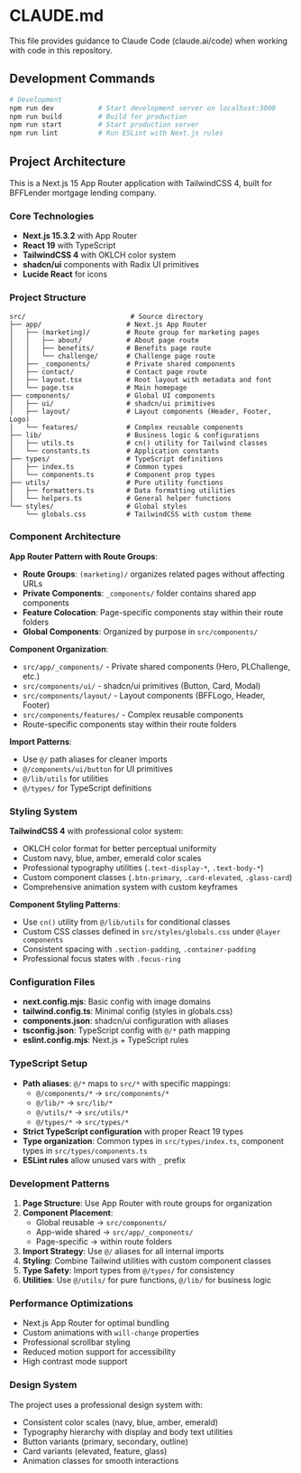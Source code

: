 # CLAUDE.md

This file provides guidance to Claude Code (claude.ai/code) when working with code in this repository.

## Development Commands

```bash
# Development
npm run dev           # Start development server on localhost:3000
npm run build         # Build for production
npm run start         # Start production server
npm run lint          # Run ESLint with Next.js rules
```

## Project Architecture

This is a Next.js 15 App Router application with TailwindCSS 4, built for BFFLender mortgage lending company.

### Core Technologies
- **Next.js 15.3.2** with App Router
- **React 19** with TypeScript
- **TailwindCSS 4** with OKLCH color system
- **shadcn/ui** components with Radix UI primitives
- **Lucide React** for icons

### Project Structure

```
src/                          # Source directory
├── app/                     # Next.js App Router
│   ├── (marketing)/         # Route group for marketing pages
│   │   ├── about/           # About page route
│   │   ├── benefits/        # Benefits page route
│   │   └── challenge/       # Challenge page route
│   ├── _components/         # Private shared components
│   ├── contact/             # Contact page route
│   ├── layout.tsx           # Root layout with metadata and font
│   └── page.tsx             # Main homepage
├── components/              # Global UI components
│   ├── ui/                  # shadcn/ui primitives
│   ├── layout/              # Layout components (Header, Footer, Logo)
│   └── features/            # Complex reusable components
├── lib/                     # Business logic & configurations
│   ├── utils.ts             # cn() utility for Tailwind classes
│   └── constants.ts         # Application constants
├── types/                   # TypeScript definitions
│   ├── index.ts             # Common types
│   └── components.ts        # Component prop types
├── utils/                   # Pure utility functions
│   ├── formatters.ts        # Data formatting utilities
│   └── helpers.ts           # General helper functions
└── styles/                  # Global styles
    └── globals.css          # TailwindCSS with custom theme
```

### Component Architecture

**App Router Pattern with Route Groups**:
- **Route Groups**: `(marketing)/` organizes related pages without affecting URLs
- **Private Components**: `_components/` folder contains shared app components
- **Feature Colocation**: Page-specific components stay within their route folders
- **Global Components**: Organized by purpose in `src/components/`

**Component Organization**:
- `src/app/_components/` - Private shared components (Hero, PLChallenge, etc.)
- `src/components/ui/` - shadcn/ui primitives (Button, Card, Modal)
- `src/components/layout/` - Layout components (BFFLogo, Header, Footer)
- `src/components/features/` - Complex reusable components
- Route-specific components stay within their route folders

**Import Patterns**:
- Use `@/` path aliases for cleaner imports
- `@/components/ui/button` for UI primitives
- `@/lib/utils` for utilities
- `@/types/` for TypeScript definitions

### Styling System

**TailwindCSS 4** with professional color system:
- OKLCH color format for better perceptual uniformity
- Custom navy, blue, amber, emerald color scales
- Professional typography utilities (`.text-display-*`, `.text-body-*`)
- Custom component classes (`.btn-primary`, `.card-elevated`, `.glass-card`)
- Comprehensive animation system with custom keyframes

**Component Styling Patterns**:
- Use `cn()` utility from `@/lib/utils` for conditional classes
- Custom CSS classes defined in `src/styles/globals.css` under `@layer components`
- Consistent spacing with `.section-padding`, `.container-padding`
- Professional focus states with `.focus-ring`

### Configuration Files

- **next.config.mjs**: Basic config with image domains
- **tailwind.config.ts**: Minimal config (styles in globals.css)
- **components.json**: shadcn/ui configuration with aliases
- **tsconfig.json**: TypeScript config with `@/*` path mapping
- **eslint.config.mjs**: Next.js + TypeScript rules

### TypeScript Setup

- **Path aliases**: `@/*` maps to `src/*` with specific mappings:
  - `@/components/*` → `src/components/*`
  - `@/lib/*` → `src/lib/*`
  - `@/utils/*` → `src/utils/*`
  - `@/types/*` → `src/types/*`
- **Strict TypeScript configuration** with proper React 19 types
- **Type organization**: Common types in `src/types/index.ts`, component types in `src/types/components.ts`
- **ESLint rules** allow unused vars with `_` prefix

### Development Patterns

1. **Page Structure**: Use App Router with route groups for organization
2. **Component Placement**: 
   - Global reusable → `src/components/`
   - App-wide shared → `src/app/_components/`
   - Page-specific → within route folders
3. **Import Strategy**: Use `@/` aliases for all internal imports
4. **Styling**: Combine Tailwind utilities with custom component classes
5. **Type Safety**: Import types from `@/types/` for consistency
6. **Utilities**: Use `@/utils/` for pure functions, `@/lib/` for business logic

### Performance Optimizations

- Next.js App Router for optimal bundling
- Custom animations with `will-change` properties
- Professional scrollbar styling
- Reduced motion support for accessibility
- High contrast mode support

### Design System

The project uses a professional design system with:
- Consistent color scales (navy, blue, amber, emerald)
- Typography hierarchy with display and body text utilities
- Button variants (primary, secondary, outline)
- Card variants (elevated, feature, glass)
- Animation classes for smooth interactions